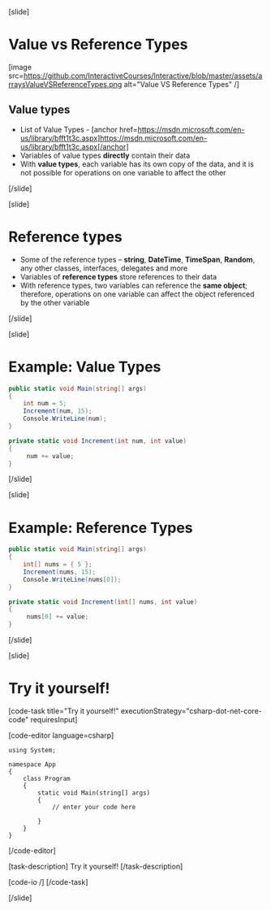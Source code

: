 [slide]
# Value vs Reference Types
[image src=https://github.com/InteractiveCourses/Interactive/blob/master/assets/arraysValueVSReferenceTypes.png alt="Value VS Reference Types" /]

## Value types
- List of Value Types - 
[anchor href=https://msdn.microsoft.com/en-us/library/bfft1t3c.aspx]https://msdn.microsoft.com/en-us/library/bfft1t3c.aspx[/anchor]
- Variables of value types **directly** contain their data
- With **value types**, each variable has its own copy of the data, and it is not possible for operations on one variable to affect the other

[/slide]

[slide]
# Reference types
- Some of the reference types – **string**, **DateTime**, **TimeSpan**, **Random**, any other classes, interfaces, delegates and more 
- Variables of **reference types** store references to their data
- With reference types, two variables can reference the **same object**; therefore, operations on one variable can affect the object referenced by the other variable


[/slide]



[slide]
# Example: Value Types 

```csharp
public static void Main(string[] args)
{
    int num = 5;
    Increment(num, 15);
    Console.WriteLine(num);
}

private static void Increment(int num, int value)
{
     num += value;
}

```

[/slide]

[slide]
# Example: Reference Types 
```csharp
public static void Main(string[] args)
{
    int[] nums = { 5 };
    Increment(nums, 15);
    Console.WriteLine(nums[0]);
}

private static void Increment(int[] nums, int value)
{
     nums[0] += value;
}
```
[/slide]

[slide]
# Try it yourself!

[code-task title="Try it yourself!" executionStrategy="csharp-dot-net-core-code" requiresInput]

[code-editor language=csharp]
```
using System;

namespace App
{
    class Program
    {
        static void Main(string[] args)
        {
		    // enter your code here
		    
		}
	}
}
```
[/code-editor]

[task-description]
Try it yourself!
[/task-description]

[code-io /]
[/code-task]


[/slide]



